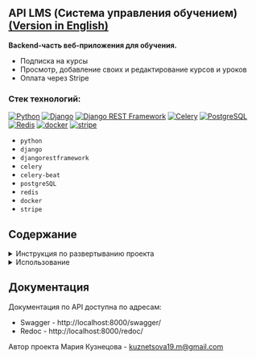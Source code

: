 ## API LMS (Система управления обучением) [(Version in English)](README_EN.md)
**Backend-часть веб-приложения для обучения.**
- Подписка на курсы
- Просмотр, добавление своих и редактирование курсов и уроков
- Оплата через Stripe
### Стек технологий:
[![Python](https://img.shields.io/badge/Python-3.12-blue?logo=python)](https://www.python.org/)
[![Django](https://img.shields.io/badge/Django-5.0.4-blue?logo=Django)](https://www.djangoproject.com/)
[![Django REST Framework](https://img.shields.io/badge/DRF-3.15.1-blue)](https://www.django-rest-framework.org/)
[![Celery](https://img.shields.io/badge/Celery-5.4.0-blue?logo=Celery)](https://docs.celeryq.dev/en/stable/)
[![PostgreSQL](https://img.shields.io/badge/PostgreSQL-464646?logo=PostgreSQL)](https://www.postgresql.org/)
[![Redis](https://img.shields.io/badge/Redis-5.0.4-blue?logo=Redis)](https://redis.io/)
[![docker](https://img.shields.io/badge/-Docker-464646?logo=docker)](https://www.docker.com/)
[![stripe](https://img.shields.io/badge/Stripe-9.3.0-blue?style=flat-square&logo=stripe)](https://stripe.com/)

- `python`
- `django`
- `djangorestframework`
- `celery`
- `celery-beat`
- `postgreSQL`
- `redis`
- `docker`
- `stripe`

## Содержание

<details>
<summary>Инструкция по развертыванию проекта</summary>

#### 1. Клонируйте проект:
```
git clone https://github.com/MSk1901/habits.git
```
#### 2. Перейдите в корневую директорию проекта 
#### 3. Настройте переменные окружения: 

   1. Создайте файл `.env` в корневой директории 
   2. Скопируйте в него содержимое файла `.env.sample` и подставьте свои значения
   3. Для корректной работы проекта в локальной среде разработки установите значение `DEBUG=True`, чтобы обеспечить автоматическую обработку статических файлов и подробные сообщения об ошибках.


#### 4. Запустите команду для сборки и запуска контейнеров Docker:
```
docker-compose up -d --build
```
</details>

<details>
<summary>Использование</summary>

#### 1. Административная панель:
Для доступа к админке создайте суперпользователя

1. Для этого нужно будет посмотреть список запущенных контейнеров и скопировать id контейнера app
    ```
    docker ps
    ```
    Пример вывода:
    ```
    CONTAINER ID   IMAGE                                                         
    e5e38dccec3d   drf-lms-app                
    ```
2. После этого выполните команду, чтобы попасть в контейнер и выполнять команды, доступные в его окружении
    ```
    docker exec -it <id контейнера> bash
    ```
3. Для создания суперпользователя (админа) выполните команду
    ```
    python3 manage.py csu
    ```
   E-mail и пароль суперпользоветеля для входа в админку вы можете посмотреть в файле `/users/management/commands/csu.py`. При желании, вы можете задать свои e-mail и пароль


4. Откройте администратичную панель по адресу http://localhost:8000/admin/ и введите e-mail и пароль суперпользоветеля

    
#### 2. Регистрация пользователя:
1. Регистрация пользователя доступна на эндпоинте http://localhost:8000/users/
2. Отправьте POST-запрос c e-mail и паролем в теле запроса, например
    ```
    {
        "email": "user@example.com",
        "password": "Somepassword"
    }
    ```
#### 3. Аутентификация пользователя:
1. Аутентификация пользователя доступна на эндпоинте http://localhost:8000/users/login/
2. Отправьте POST-запрос c e-mail и паролем созданного ранее пользователя в теле запроса
3. В теле ответа вы получите Bearer token для дальнейшей аутентификации
    ```
    {
        "refresh": "eyJhbGciOiJIUzI",
        "access": "eyJhbGciOiJIUzI1"
    }
    ```
   Скопируйте access токен
#### 4. Создание сущностей:
! Обратите внимание. Управление сущностями доступно только аутентифицированным пользователям. 

Bearer token передается в заголовке запроса. Чтобы его указать, можно:
- использовать сторонне приложение для взаимодействия с API, например `Postman`
- авторизоваться через `swagger` по кнопке `Authorize`

Значение токена указывается в формате `Bearer <значение токена>`
1. Создание курса с уроками  
Доступно по эндпоинту http://localhost:8000/course/ (Метод POST)  
Пример тела запроса:
    ```
    {
        "title": "Django",
        "description": "Курс по Django",
        "lessons": [
                       {
                           "title": "Урок 1. Введение",
                           "description": "Что такое Django",
                           "video_url": "https://www.youtube.com/watch?v=L-FyeHQwo4U&",
                       }
                   ]
    }
    ```
   В рамках этого проекта настроена валидация прикрепляемых ссылок в `video_url`. Можно указывать ссылки только на Youtube


2. Создание оплаты Stripe  
Доступно по эндпоинту http://localhost:8000/users/payment/ (Метод POST)  
Пример тела запроса:
    ```
    {
        "amount": 10000, # указывается целое значение (рубли)
        "method": "card",
        "course_subject": 1 # id курса для оплаты
    }
    ```
    Можно создать оплату на курс или отдельный урок, указав либо `course_subject`, либо `lesson_subject`  
В теле ответа придет ссылка на оплату через Stripe, где можно будет ввести данные карты
     
#### 5. Другие способы взаимодействия:
Все способы взаимодействия вы можете найти в документации
</details>

## Документация
Документация по API доступна по адресам:
- Swagger - http://localhost:8000/swagger/
- Redoc - http://localhost:8000/redoc/



Автор проекта Мария Кузнецова - [kuznetsova19.m@gmail.com](mailto:kuznetsova19.m@gmail.com)
